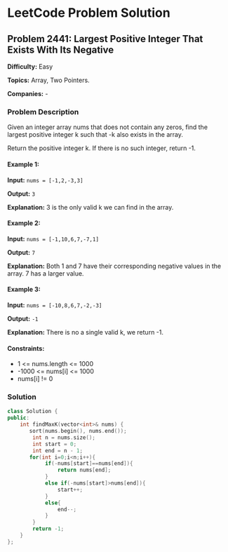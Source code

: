 # LeetCode Problem Solution

## Problem 2441: Largest Positive Integer That Exists With Its Negative

**Difficulty:** Easy

**Topics:** Array, Two Pointers.

**Companies:** -

### Problem Description

Given an integer array nums that does not contain any zeros, find the largest positive integer k such that -k also exists in the array.

Return the positive integer k. If there is no such integer, return -1.

#### Example 1:

**Input:** `nums = [-1,2,-3,3]`

**Output:** `3`

**Explanation:** 3 is the only valid k we can find in the array.

#### Example 2:

**Input:** `nums = [-1,10,6,7,-7,1]`

**Output:** `7`

**Explanation:** Both 1 and 7 have their corresponding negative values in the array. 7 has a larger value.

#### Example 3:

**Input:** `nums = [-10,8,6,7,-2,-3]`

**Output:** `-1`

**Explanation:** There is no a single valid k, we return -1.

#### Constraints:

- 1 <= nums.length <= 1000
- -1000 <= nums[i] <= 1000
- nums[i] != 0

### Solution

```cpp
class Solution {
public:
    int findMaxK(vector<int>& nums) {
       sort(nums.begin(), nums.end());
        int n = nums.size();
        int start = 0;
        int end = n - 1;
       for(int i=0;i<n;i++){
            if(-nums[start]==nums[end]){
                return nums[end];
            }
            else if(-nums[start]>nums[end]){
                start++;
            }
            else{
                end--;
            }
        }
        return -1;
    }
};
```